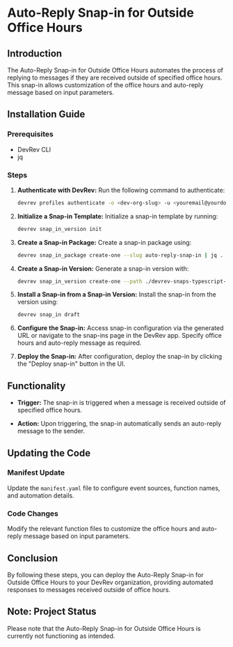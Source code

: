 # Auto-Reply Snap-in for Outside Office Hours

## Introduction

The Auto-Reply Snap-in for Outside Office Hours automates the process of replying to messages if they are received outside of specified office hours. This snap-in allows customization of the office hours and auto-reply message based on input parameters.

## Installation Guide

### Prerequisites
- DevRev CLI
- jq

### Steps

1. **Authenticate with DevRev:** Run the following command to authenticate:
    ```bash
    devrev profiles authenticate -o <dev-org-slug> -u <youremail@yourdomain.com>
    ```

2. **Initialize a Snap-in Template:** Initialize a snap-in template by running:
    ```bash
    devrev snap_in_version init
    ```

3. **Create a Snap-in Package:** Create a snap-in package using:
    ```bash
    devrev snap_in_package create-one --slug auto-reply-snap-in | jq .
    ```

4. **Create a Snap-in Version:** Generate a snap-in version with:
    ```bash
    devrev snap_in_version create-one --path ./devrev-snaps-typescript-template | jq .
    ```

5. **Install a Snap-in from a Snap-in Version:** Install the snap-in from the version using:
    ```bash
    devrev snap_in draft
    ```

6. **Configure the Snap-in:** Access snap-in configuration via the generated URL or navigate to the snap-ins page in the DevRev app. Specify office hours and auto-reply message as required.

7. **Deploy the Snap-in:** After configuration, deploy the snap-in by clicking the "Deploy snap-in" button in the UI.

## Functionality

- **Trigger:** The snap-in is triggered when a message is received outside of specified office hours.

- **Action:** Upon triggering, the snap-in automatically sends an auto-reply message to the sender.

## Updating the Code

### Manifest Update
Update the `manifest.yaml` file to configure event sources, function names, and automation details.

### Code Changes
Modify the relevant function files to customize the office hours and auto-reply message based on input parameters.

## Conclusion

By following these steps, you can deploy the Auto-Reply Snap-in for Outside Office Hours to your DevRev organization, providing automated responses to messages received outside of office hours.
## Note: Project Status

Please note that the Auto-Reply Snap-in for Outside Office Hours is currently not functioning as intended. 
